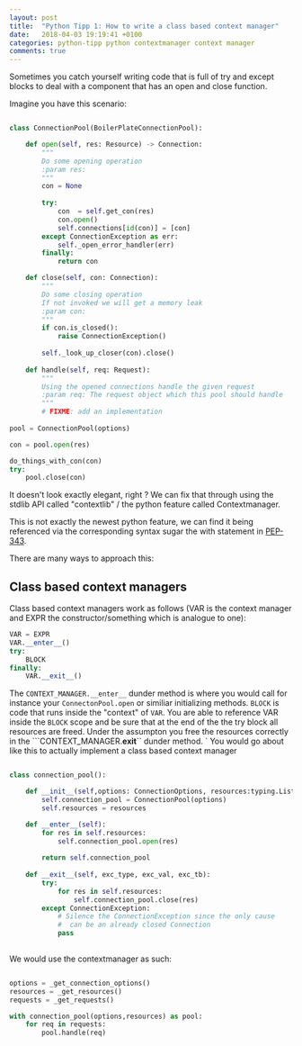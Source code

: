 ```yaml
---
layout: post
title:  "Python Tipp 1: How to write a class based context manager"
date:   2018-04-03 19:19:41 +0100
categories: python-tipp python contextmanager context manager
comments: true
---
```



Sometimes you catch yourself writing code that is full of try and except blocks to deal with a component that has an open and close function.

Imagine you have this scenario:

```python

class ConnectionPool(BoilerPlateConnectionPool):

    def open(self, res: Resource) -> Connection:
        """
        Do some opening operation
        :param res:
        """
        con = None
      
        try:
            con  = self.get_con(res)
            con.open()
            self.connections[id(con)] = [con]
        except ConnectionException as err:
            self._open_error_handler(err)
        finally:
            return con

    def close(self, con: Connection):
        """
        Do some closing operation
        If not invoked we will get a memory leak
        :param con:
        """
        if con.is_closed():
            raise ConnectionException()
        
        self._look_up_closer(con).close()
        
    def handle(self, req: Request):
        """
        Using the opened connections handle the given request
        :param req: The request object which this pool should handle
        """
        # FIXME: add an implementation
        
pool = ConnectionPool(options)

con = pool.open(res)

do_things_with_con(con)
try:
    pool.close(con)

```
It doesn't look exactly elegant, right ?
We can fix that through using the stdlib API called "contextlib" / the python feature called Contextmanager.

This is not exactly the newest python feature, we can find it being referenced via the corresponding syntax sugar the with statement in [PEP-343](https://www.python.org/dev/peps/pep-0343/).

There are many ways to approach this:


## Class based context managers

Class based context managers work as follows (VAR is the context manager and EXPR the constructor/something which is analogue to one):


```python
VAR = EXPR
VAR.__enter__()
try:
    BLOCK
finally:
    VAR.__exit__()

```

The `CONTEXT_MANAGER.__enter__` dunder method is where you would call for instance your `ConnectonPool.open` or similiar initializing methods.
`BLOCK` is code that runs inside the "context" of `VAR`.
You are able to reference VAR inside the ``BLOCK`` scope and be sure that at the end of the the try block all resources are freed.
Under the assumpton you free the resources correctly in the ```CONTEXT_MANAGER.__exit__`` dunder method.
`
You would go about like this to actually implement a class based context manager

```python

class connection_pool():

    def __init__(self,options: ConnectionOptions, resources:typing.List[Resource]):
        self.connection_pool = ConnectionPool(options)
        self.resources = resources

    def __enter__(self):
        for res in self.resources:
            self.connection_pool.open(res)
    
        return self.connection_pool
    
    def __exit__(self, exc_type, exc_val, exc_tb):
        try:
            for res in self.resources:
                self.connection_pool.close(res)
        except ConnectionException:
            # Silence the ConnectionException since the only cause
            #  can be an already closed Connection
            pass
            
```

We would use the contextmanager as such:

```python

options = _get_connection_options()
resources = _get_resources()
requests = _get_requests()

with connection_pool(options,resources) as pool:
    for req in requests:
        pool.handle(req)
```

